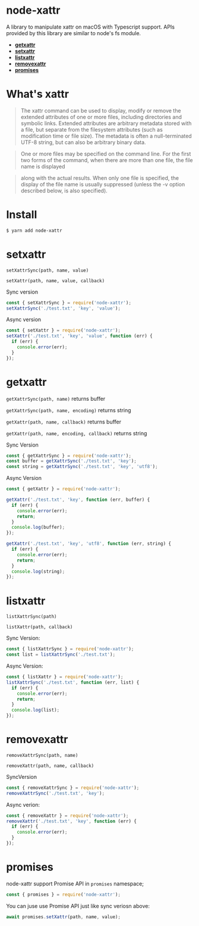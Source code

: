 
# node-xattr

A library to manipulate xattr on macOS with Typescript support.
APIs provided by this library are similar to node's fs module.

- [__getxattr__](#getxattr)
- [__setxattr__](#setxattr)
- [__listxattr__](#listxattr)
- [__removexattr__](#removexattr)
- [__promises__](#promises)

# What's xattr

> The xattr command can be used to display, modify or remove the extended attributes of one or more files, including directories and symbolic links.  Extended
> attributes are arbitrary metadata stored with a file, but separate from the filesystem attributes (such as modification time or file size).  The metadata is
> often a null-terminated UTF-8 string, but can also be arbitrary binary data.

> One or more files may be specified on the command line.  For the first two forms of the command, when there are more than one file, the file name is displayed

> along with the actual results.  When only one file is specified, the display of the file name is usually suppressed (unless the -v option described below, is also specified).

# Install

```sh
$ yarn add node-xattr
```

# setxattr

`setXattrSync(path, name, value)`

`setXattr(path, name, value, callback)`

Sync version
```js
const { setXattrSync } = require('node-xattr');
setXattrSync('./test.txt', 'key', 'value');
```

Async version
```js
const { setXattr } = require('node-xattr');
setXattr('./test.txt', 'key', 'value', function (err) {
  if (err) {
    console.error(err);
  }
});
```

# getxattr

`getXattrSync(path, name)` returns buffer

`getXattrSync(path, name, encoding)` returns string

`getXattr(path, name, callback)` returns buffer

`getXattr(path, name, encoding, callback)` returns string

Sync Version
```js
const { getXattrSync } = require('node-xattr');
const buffer = getXattrSync('./test.txt', 'key');
const string = getXattrSync('./test.txt', 'key', 'utf8');
```


Async Version
```js
const { getXattr } = require('node-xattr');

getXattr('./test.txt', 'key', function (err, buffer) {
  if (err) {
    console.error(err);
    return;
  }
  console.log(buffer);
});

getXattr('./test.txt', 'key', 'utf8', function (err, string) {
  if (err) {
    console.error(err);
    return;
  }
  console.log(string);
});
```

# listxattr

`listXattrSync(path)`

`listXattr(path, callback)`

Sync Version:
```js
const { listXattrSync } = require('node-xattr');
const list = listXattrSync('./test.txt');
```

Async Version:
```js
const { listXattr } = require('node-xattr');
listXattrSync('./test.txt', function (err, list) {
  if (err) {
    console.error(err);
    return;
  }
  console.log(list);
});
```

# removexattr

`removeXattrSync(path, name)`

`removeXattr(path, name, callback)`

SyncVersion
```js
const { removeXattrSync } = require('node-xattr');
removeXattrSync('./test.txt', 'key');
```

Async verion:
```js
const { removeXattr } = require('node-xattr');
removeXattr('./test.txt', 'key', function (err) {
  if (err) {
    console.error(err);
  }
});
```

# promises

node-xattr support Promise API in `promises` namespace;

```js
const { promises } = require('node-xattr');
```

You can juse use Promise API just like sync veriosn above:

```js
await promises.setXattr(path, name, value);
```
